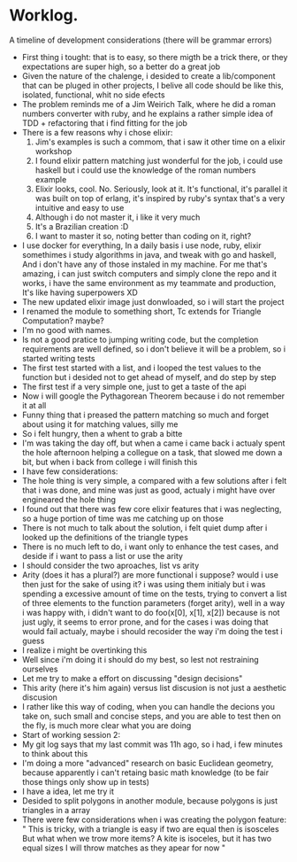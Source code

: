 
# Worklog.
A timeline of development considerations (there will be grammar errors)

- First thing i tought: that is to easy, so there migth be a trick there,
  or they expectations are super high, so a better do a great job
- Given the nature of the chalenge, i desided to create a lib/component
  that can be pluged in other projects, I belive all code should be like this,
  isolated, functional, whit no side efects
- The problem reminds me of a Jim Weirich Talk, where he did a roman numbers
  converter with ruby, and he explains a rather simple idea of TDD + refactoring
  that i find fitting for the job
- There is a few reasons why i chose elixir:
    1. Jim's examples is such a commom, that i saw it other time on a
       elixir workshop
    2. I found elixir pattern matching just wonderful for the job, i could use haskell
       but i could use the knowledge of the roman numbers example
    3. Elixir looks, cool. No. Seriously, look at it. It's functional, it's parallel
       it was built on top of erlang, it's inspired by ruby's syntax that's a very
       intuitive and easy to use
    4. Although i do not master it, i like it very much
    5. It's a Brazilian creation :D
    6. I want to master it so, noting better than coding on it, right?
- I use docker for everything, In a daily basis i use node, ruby, elixir
  somethimes i study algorithms in java, and tweak with go and haskell,
  And i don't have any of those instaled in my machine.
  For me that's amazing, i can just switch computers and simply clone the repo
  and it works, i have the same environment as my teammate and production,
  It's like having superpowers XD
- The new updated elixir image just donwloaded, so i will start the project
- I renamed the module to something short, Tc extends for Triangle Computation? maybe?
- I'm no good with names.
- Is not a good pratice to jumping writing code, but the completion requirements
  are well defined, so i don't believe it will be a problem, so i started writing tests
- The first test started with a list, and i looped the test values to the function
  but i desided not to get ahead of myself, and do step by step
- The first test if a very simple one, just to get a taste of the api
- Now i will google the Pythagorean Theorem because i do not remember it at all
- Funny thing that i preased the pattern matching so much and forget about using it
  for matching values, silly me
- So i felt hungry, then a whent to grab a bitte
- I'm was taking the day off, but when a came i came back i actualy spent the hole
  afternoon helping a collegue on a task, that slowed me down a bit, but when i back
  from college i will finish this
- I have few considerations:
- The hole thing is very simple, a compared with a few solutions after i felt that
  i was done, and mine was just as good, actualy i might have over engineared the
  hole thing
- I found out that there was few core elixir features that i was neglecting, so
  a huge portion of time was me catching up on those
- There is not much to talk about the solution, i felt quiet dump after i looked up
  the definitions of the triangle types
- There is no much  left to do, i want only to enhance the test cases, and deside
  if i want to pass a list or use the arity
- I should consider the two aproaches, list vs arity
- Arity (does it has a plural?) are more functional i suppose? would i use then
  just for the sake of using it? i was using them initialy but i was spending a
  excessive amount of time on the tests, trying to convert a list of three
  elements to the function parameters (forget arity), well in a way i was happy with,
  i didn't want to do foo(x[0], x[1], x[2]) because is not just ugly, it seems to
  error prone, and for the cases i was doing that would fail actualy, maybe i should
  recosider the way i'm doing the test i guess
- I realize i might be overtinking this
- Well since i'm doing it i should do my best, so lest not restraining ourselves
- Let me try to make a effort on discussing "design decisions"
- This arity (here it's him again) versus list discusion is not just a aesthetic discusion
- I rather like this way of coding, when you can handle the decions you take on,
  such small and concise steps, and you are able to test then on the fly, is much
  more clear what you are doing
- Start of working session 2:
- My git log says that my last commit was 11h ago, so i had, i few minutes to
  think about this
- I'm doing a more "advanced" research on basic Euclidean geometry, because apparently
  i can't retaing basic math knowledge (to be fair those things only show up in tests)
- I have a idea, let me try it
- Desided to split polygons in another module, because polygons is just triangles
  in a array
- There were few considerations when i was creating the polygon feature:
  " This is tricky, with a triangle is easy if two are equal then is isosceles
    But what when we trow more items?
    A kite is isoceles, but it has two equal sizes
    I will throw matches as they apear for now "

